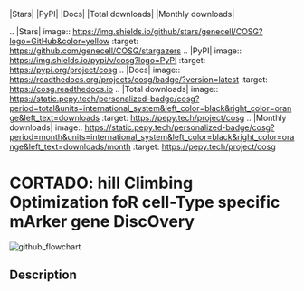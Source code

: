 |Stars| |PyPI| |Docs| |Total downloads| |Monthly downloads|

.. |Stars| image:: https://img.shields.io/github/stars/genecell/COSG?logo=GitHub&color=yellow
   :target: https://github.com/genecell/COSG/stargazers
.. |PyPI| image:: https://img.shields.io/pypi/v/cosg?logo=PyPI
   :target: https://pypi.org/project/cosg
.. |Docs| image:: https://readthedocs.org/projects/cosg/badge/?version=latest
   :target: https://cosg.readthedocs.io
.. |Total downloads| image:: https://static.pepy.tech/personalized-badge/cosg?period=total&units=international_system&left_color=black&right_color=orange&left_text=downloads
   :target: https://pepy.tech/project/cosg
.. |Monthly downloads| image:: https://static.pepy.tech/personalized-badge/cosg?period=month&units=international_system&left_color=black&right_color=orange&left_text=downloads/month
 :target: https://pepy.tech/project/cosg
 
# CORTADO: hill Climbing Optimization foR cell-Type specific mArker gene DiscOvery


![github_flowchart](https://github.com/user-attachments/assets/8fec5bc5-fd99-47cb-a566-cbf1c69e1370)


## Description 
